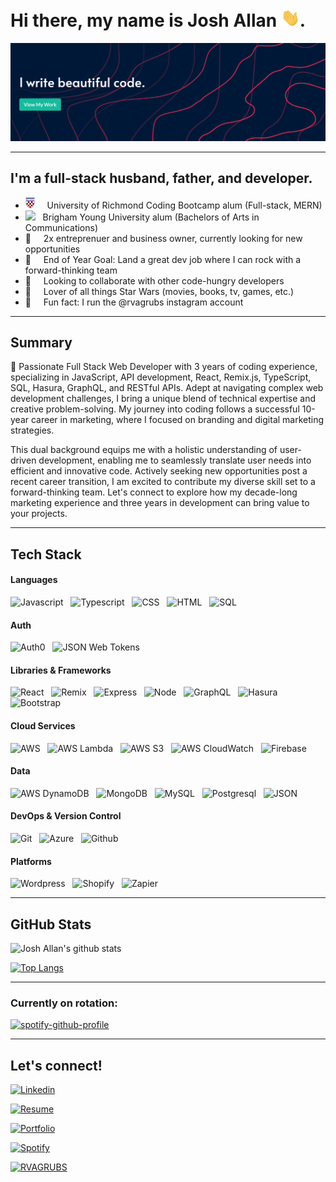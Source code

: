 # Hi there, my name is Josh Allan <img src="img/wave.gif" width="30px">.

<a href="https://github.com/jallan07?tab=repositories" target="_blank">![Background](./img/header.png)</a>

---


## I'm a full-stack husband, father, and developer.

- <img src="img/uofr.png" width="15px"> &nbsp; &nbsp; University of Richmond Coding Bootcamp alum (Full-stack, MERN)
- <img src="https://upload.wikimedia.org/wikipedia/commons/thumb/b/b2/Brigham_Young_University_medallion.svg/1200px-Brigham_Young_University_medallion.svg.png" width="21px"> &nbsp;  Brigham Young University alum (Bachelors of Arts in Communications)
- 👔 &nbsp; &nbsp; 2x entreprenuer and business owner, currently looking for new opportunities
- 🥅 &nbsp; &nbsp; End of Year Goal: Land a great dev job where I can rock with a forward-thinking team
- 👯 &nbsp; &nbsp; Looking to collaborate with other code-hungry developers
- 🎥 &nbsp; &nbsp; Lover of all things Star Wars (movies, books, tv, games, etc.)
- 🍗 &nbsp; &nbsp; Fun fact: I run the @rvagrubs instagram account

---

## Summary

🚀 Passionate Full Stack Web Developer with 3 years of coding experience, specializing in JavaScript, API development, React, Remix.js, TypeScript, SQL, Hasura, GraphQL, and RESTful APIs. Adept at navigating complex web development challenges, I bring a unique blend of technical expertise and creative problem-solving. My journey into coding follows a successful 10-year career in marketing, where I focused on branding and digital marketing strategies. 

This dual background equips me with a holistic understanding of user-driven development, enabling me to seamlessly translate user needs into efficient and innovative code. Actively seeking new opportunities post a recent career transition, I am excited to contribute my diverse skill set to a forward-thinking team. Let's connect to explore how my decade-long marketing experience and three years in development can bring value to your projects.

---

## Tech Stack


#### Languages 
![Javascript](https://img.shields.io/badge/Javascript-Language-informational?style=for-the-badge&logo=javascript&logoColor=white&color=1ABC9B&labelColor=001837) &nbsp;
![Typescript](https://img.shields.io/badge/TypeScript-Language-informational?style=for-the-badge&logo=TypeScript&logoColor=white&color=1ABC9B&labelColor=001837) &nbsp;
![CSS](https://img.shields.io/badge/CSS-Language-informational?style=for-the-badge&logo=css3&logoColor=white&color=1ABC9B&labelColor=001837) &nbsp;
![HTML](https://img.shields.io/badge/HTML-Language-informational?style=for-the-badge&logo=html5&logoColor=white&color=1ABC9B&labelColor=001837) &nbsp;
![SQL](https://img.shields.io/badge/SQL-Language-informational?style=for-the-badge&logo=sqlite&logoColor=white&color=1ABC9B&labelColor=001837) &nbsp;

#### Auth
![Auth0](https://img.shields.io/badge/Auth0-Authentication-informational?style=for-the-badge&logo=Auth0&logoColor=white&color=1ABC9B&labelColor=001837) &nbsp;
![JSON Web Tokens](https://img.shields.io/badge/JSON_Web_Tokens-Authorization-informational?style=for-the-badge&logo=jsonwebtokens&logoColor=white&color=1ABC9B&labelColor=001837) &nbsp;


#### Libraries & Frameworks
![React](https://img.shields.io/badge/React-Library-informational?style=for-the-badge&logo=react&logoColor=white&color=1ABC9B&labelColor=001837) &nbsp;
![Remix](https://img.shields.io/badge/Remix-Framework-informational?style=for-the-badge&logo=remix&logoColor=white&color=1ABC9B&labelColor=001837) &nbsp;
![Express](https://img.shields.io/badge/express-Framework-informational?style=for-the-badge&logo=express&logoColor=white&color=1ABC9B&labelColor=001837) &nbsp;
![Node](https://img.shields.io/badge/Node.js-runtime-informational?style=for-the-badge&logo=node.js&logoColor=white&color=1ABC9B&labelColor=001837) &nbsp;
![GraphQL](https://img.shields.io/badge/GraphQL-Data-informational?style=for-the-badge&logo=GraphQL&logoColor=white&color=1ABC9B&labelColor=001837) &nbsp;
![Hasura](https://img.shields.io/badge/Hasura-API_Platform-informational?style=for-the-badge&logo=Hasura&logoColor=white&color=1ABC9B&labelColor=001837) &nbsp;
![Bootstrap](https://img.shields.io/badge/Bootstrap-Library-informational?style=for-the-badge&logo=bootstrap&logoColor=white&color=1ABC9B&labelColor=001837) &nbsp;

#### Cloud Services
![AWS](https://img.shields.io/badge/AWS-Cloud_Services-informational?style=for-the-badge&logo=AmazonAWS&logoColor=white&color=1ABC9B&labelColor=001837) &nbsp;
![AWS Lambda](https://img.shields.io/badge/AWS_Lambda-Serverless-informational?style=for-the-badge&logo=AWSLambda&logoColor=white&color=1ABC9B&labelColor=001837) &nbsp;
![AWS S3](https://img.shields.io/badge/Amazon_S3-Storage-informational?style=for-the-badge&logo=AmazonS3&logoColor=white&color=1ABC9B&labelColor=001837) &nbsp;
![AWS CloudWatch](https://img.shields.io/badge/Amazon_CloudWatch-Monitoring-informational?style=for-the-badge&logo=AmazonCloudWatch&logoColor=white&color=1ABC9B&labelColor=001837) &nbsp;
![Firebase](https://img.shields.io/badge/Firebase-Cloud_Services-informational?style=for-the-badge&logo=Firebase&logoColor=white&color=1ABC9B&labelColor=001837) &nbsp;


#### Data
![AWS DynamoDB](https://img.shields.io/badge/AWS_DynamoDB-nonrelational_database-informational?style=for-the-badge&logo=AmazonDynamoDB&logoColor=white&color=1ABC9B&labelColor=001837) &nbsp;
![MongoDB](https://img.shields.io/badge/MongoDB-NonRelational_Database-informational?style=for-the-badge&logo=MongoDB&logoColor=white&color=1ABC9B&labelColor=001837) &nbsp;
![MySQL](https://img.shields.io/badge/MySQL-Relational_Database-informational?style=for-the-badge&logo=mysql&logoColor=white&color=1ABC9B&labelColor=001837) &nbsp;
![Postgresql](https://img.shields.io/badge/Postgresql-Relational_Database-informational?style=for-the-badge&logo=postgresql&logoColor=white&color=1ABC9B&labelColor=001837) &nbsp;
![JSON](https://img.shields.io/badge/json-Structure-informational?style=for-the-badge&logo=json&logoColor=white&color=1ABC9B&labelColor=001837) &nbsp;


#### DevOps & Version Control

![Git](https://img.shields.io/badge/Git-DVCS-informational?style=for-the-badge&logo=Git&logoColor=white&color=1ABC9B&labelColor=001837) &nbsp;
![Azure](https://img.shields.io/badge/Azure-DevOps-informational?style=for-the-badge&logo=Azuredevops&logoColor=white&color=1ABC9B&labelColor=001837) &nbsp;
![Github](https://img.shields.io/badge/GitHub-DevOps-informational?style=for-the-badge&logo=GitHub&logoColor=white&color=1ABC9B&labelColor=001837) &nbsp;

#### Platforms

![Wordpress](https://img.shields.io/badge/Wordpress-Platform-informational?style=for-the-badge&logo=wordpress&logoColor=white&color=1ABC9B&labelColor=001837) &nbsp;
![Shopify](https://img.shields.io/badge/Shopify-Platform-informational?style=for-the-badge&logo=Shopify&logoColor=white&color=1ABC9B&labelColor=001837) &nbsp;
![Zapier](https://img.shields.io/badge/Zapier-Integrations-informational?style=for-the-badge&logo=Zapier&logoColor=white&color=1ABC9B&labelColor=001837) &nbsp;


---

## GitHub Stats

![Josh Allan's github stats](https://github-readme-stats.vercel.app/api?username=jallan07&show_icons=true&title_color=ffffff&icon_color=00ba9d&text_color=ffffff&bg_color=001837&hide_border=true)

[![Top Langs](https://github-readme-stats.vercel.app/api/top-langs/?username=jallan07&langs_count=10&card_width=495&title_color=ffffff&icon_color=00ba9d&text_color=ffffff&bg_color=001837&hide_border=true)](https://github.com/anuraghazra/github-readme-stats)

---

### Currently on rotation:

[![spotify-github-profile](https://spotify-github-profile.vercel.app/api/view?uid=12484067&cover_image=true&theme=novatorem)](https://spotify-github-profile.vercel.app/api/view?uid=12484067&redirect=true)

---

## Let's connect!

[![Linkedin](https://img.shields.io/badge/Linkedin-joshuamallan-informational?style=for-the-badge&logo=linkedin&logoColor=white&color=1ABC9B&labelColor=001837)](https://www.linkedin.com/in/joshuamallan/)

[![Resume](https://img.shields.io/badge/Resume-joshuamallan-informational?style=for-the-badge&logo=google-drive&logoColor=white&color=1ABC9B&labelColor=001837)](https://drive.google.com/file/d/1S4_u5BLspZWVqAkhJdZBl2cTXRRApXUr/view?usp=sharing)

[![Portfolio](https://img.shields.io/badge/Email-allan.josh07@gmail.com-informational?style=for-the-badge&logo=gmail&logoColor=white&color=1ABC9B&labelColor=001837)](mailto:allan.josh07@gmail.com)

[![Spotify](https://img.shields.io/badge/spotify-Josh_Allan-informational?style=for-the-badge&logo=spotify&logoColor=white&color=1ABC9B&labelColor=001837)](https://open.spotify.com/user/12484067?si=xhMwjlhjTlKNUCmltYAKWA)

[![RVAGRUBS](https://img.shields.io/badge/Instagram-RVAGRUBS-informational?style=for-the-badge&logo=instagram&logoColor=white&color=1ABC9B&labelColor=001837)](https://www.instagram.com/rvagrubs)

<br />

<br />

[website]: https://joshallan.dev/
[linkedin]: https://www.linkedin.com/in/joshuamallan/
[email]: mailto:allan.josh07@gmail.com

